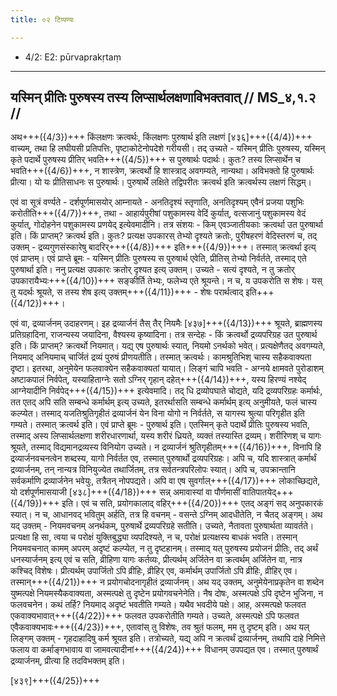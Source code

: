 ```yaml
---
title: ०२ टिप्पण्यः

---
```

- 4/2: E2: pūrvaprakṛtaṃ

____________________________________________


## यस्मिन् प्रीतिः पुरुषस्य तस्य लिप्सार्थलक्षणाविभक्तवात् // MS_४,१.२ //

अथ+++({4/3})+++ किंलक्षणः क्रत्वर्थः, किंलक्षणः पुरुषार्थ इति लक्षणं [४३६]+++({4/4})+++ वाच्यम्, तथा हि लघीयसी प्रतिपत्तिः, पृष्टाकोटेनोपदेशे गरीयसी। तद् उच्यते - यस्मिन् प्रीतिः पुरुषस्य, यस्मिन् कृते पदार्थे पुरुषस्य प्रीतिर् भवति+++({4/5})+++ स पुरुषार्थः पदार्थः। कुतः? तस्य लिप्सार्थेन च भवति+++({4/6})+++, न शास्त्रेण, क्रत्वर्थो हि शास्त्राद् अवगम्यते, नान्यथा। अविभक्तो हि पुरुषार्थः प्रीत्या। यो यः प्रीतिसाधनः स पुरुषार्थः। पुरुषार्थे लक्षिते तद्विपरीतः क्रत्वर्थ इति क्रत्वर्थस्य लक्षणं सिद्धम्।

एवं वा सूत्रं वर्ण्यते - दर्शपूर्णमासयोर् आम्नायते - अनतिदृश्यं स्तृणाति, अनतिदृश्यम् एवैनं प्रजया पशुभिः करोतीति+++({4/7})+++, तथा - आहार्यपुरीषां पशुकामस्य वेदिं कुर्यात्, वत्सजानुं पशुकामस्य वेदं कुर्यात्, गोदोहनेन पशुकामस्य प्रणयेद् इत्येवमादीनि। तत्र संशयः - किम् एवञ्जातीयकाः क्रत्वर्था उत पुरुषार्था इति। किं प्राप्तम्? क्रत्वर्थ इति। कुतः? प्रत्यक्ष उपकारस् तेभ्यो दृश्यते क्रतोः, पुरीषहरणं वेदिस्तरणं च, तद् उक्तम् - द्रव्यगुणसंस्कारेषु बादरिर्+++({4/8})+++ इति+++({4/9})+++। तस्मात् क्रत्वर्था इत्य् एवं प्राप्तम्।
एवं प्राप्ते ब्रूमः - यस्मिन् प्रीतिः पुरुषस्य स पुरुषार्थ एवेति, प्रीतिस् तेभ्यो निर्वर्तते, तस्माद् एते पुरुषार्था इति। ननु प्रत्यक्ष उपकारः क्रतोर् दृश्यत इत्य् उक्तम्। उच्यते - सत्यं दृश्यते, न तु क्रतोर् उपकारायैभ्यः+++({4/10})+++ सङ्कीर्ति तेभ्यः, फलेभ्य एते श्रूयन्ते। न च, य उपकरोति स शेषः। यस् तु यदर्थः श्रूयते, स तस्य शेष इत्य् उक्तम्+++({4/11})+++ - शेषः परार्थत्वाद् इति+++({4/12})+++।

एवं वा, द्रव्यार्जनम् उदाहरणम्। इह द्रव्यार्जनं तैस् तैर् नियमैः [४३७]+++({4/13})+++ श्रूयते, ब्राह्मणस्य प्रतिग्रहादिना, राजन्यस्य जयादिना, वैश्यस्य कृष्यादिना। तत्र सन्देहः - किं क्रत्वर्थो द्रव्यपरिग्रह उत पुरुषार्थ इति। किं प्राप्तम्? क्रत्वर्थो नियमात्। यद्य् एष पुरुषार्थः स्यात्, नियमो ऽनर्थको भवेत्। प्रत्यक्षेणैतद् अवगम्यते, नियमाद् अनियमाच् चार्जितं द्रव्यं पुरुषं प्रीणयतीति। तस्मात् क्रत्वर्थः। कामश्रुतिभिश् चास्य सहैकवाक्यता दृष्टा। इतरथा, अनुमेयेन फलवाक्येन सहैकवाक्यतां यायात्। लिङ्गं चापि भवति - अग्नये क्षामवते पुरोडाशम् अष्टाकपालं निर्वपेत्, यस्याहिताग्नेः सतो ऽग्निर् गृहान् दहेत्+++({4/14})+++, यस्य हिरण्यं नश्येद् आग्नेयादीनि निर्वपेद्+++({4/15})+++ इत्येवमादि। तद् धि द्रव्योपघाते चोद्यते, यदि द्रव्यपरिग्रहः कर्मार्थः, तत एतद् अपि सति सम्बन्धे कर्मार्थम् इत्य् उच्यते, इतरर्थासति सम्बन्धे कर्मार्थम् इत्य् अनुमीयते, फलं चास्य कल्प्येत। तस्माद् यजतिश्रुतिगृहीतं द्रव्यार्जनं येन विना योगो न निर्वर्तते, स यागस्य श्रुत्या परिगृहीत इति गम्यते। तस्मात् क्रत्वर्थ इति।
एवं प्राप्ते ब्रूमः - पुरुषार्थ इति। एतस्मिन् कृते पदार्थे प्रीतिः पुरुषस्य भवति, तस्माद् अस्य लिप्सार्थलक्षणा शरीरधारणार्था, यस्य शरीरं ध्रियते, व्यक्तं तस्यास्ति द्रव्यम्। शरीरिणश् च
यागः श्रूयते, तस्माद् विद्यमानद्रव्यस्य विनियोग उच्यते। न द्रव्यार्जनं श्रुतिगृहीतम्+++({4/16})+++, विनापि हि द्रव्यार्जनवचनत्वेन शब्दस्य, यागो निर्वर्तत एव, तस्मात् पुरुषार्थो द्रव्यपरिग्रहः।
अपि च, यदि शास्त्रात् कर्मार्थं द्रव्यार्जनम्, तन् नान्यत्र विनियुज्येत तथार्जितम्, तत्र सर्वतन्त्रपरिलोपः स्यात्। अपि च, उपक्रान्तानि सर्वकर्माणि द्रव्यार्जनेन भवेयुः, तत्रैतन् नोपपद्यते। अपि वा एष सुवर्गाल्+++({4/17})+++ लोकाच्छिद्यते, यो दर्शपूर्णमासयाजी [४३८]+++({4/18})+++ सन्न् अमावास्यां वा पौर्णमासीं वातिपातयेद्+++({4/19})+++ इति। एवं च सति, प्रयोगकालाद् वहिर्+++({4/20})+++ एतद् अङ्गं सद् अनुपकारकं स्यात्। न च, आधानवद् भवितुम् अर्हति, तत्र हि वचनम् - वसन्ते ऽग्निम् आदधीतेति, न चैतद् अङ्गम्।
अथ यद् उक्तम् - नियमवचनम् अनर्थकम्, पुरुषार्थे द्रव्यपरिग्रहे सतीति। उच्यते, नैतावता पुरुषार्थता व्यावर्तते। प्रत्यक्षा हि सा, त्वया च परोक्षं युक्तिबुद्ध्या व्यपदिश्यते, न च, परोक्षं प्रत्यक्षस्य बाधकं भवति। तस्मान् नियमवचनात् कामम् अपरम् अदृष्टं कल्प्येत, न तु दृष्टहानम्। तस्माद् यत् पुरुषस्य प्रयोजनं प्रीतिः, तद् अर्थं धनस्यार्जनम् इत्य् एवं च सति, व्रीहिणा यागः कर्तव्यः, प्रीत्यर्थम् अर्जितेन वा क्रत्वर्थम् अर्जितेन वा, नात्र कश्चिद् विशेषः।
प्रीत्यर्थम् उपार्जितो ऽपि व्रीहिः, व्रीहिर् एव, कर्मार्थम् उपार्जितो ऽपि व्रीहिः, व्रीहिर् एव। तस्मान्+++({4/21})+++ न प्रयोगचोदनागृहीतं द्रव्यार्जनम्।
अथ यद् उक्तम्, अनुमेयेनाप्रकृतेन वा शब्देन युष्मत्पक्षे नियमस्यैकवाक्यता, अस्मत्पक्षे तु दृष्टेन प्रयोगवचनेनेति। नैष दोषः, अस्मत्पक्षे ऽपि दृष्टेन भुजिना, न फलवचनेन। कथं तर्हि? नियमाद् अदृष्टं भवतीति गम्यते। यथैव भवदीये पक्षे। आह, अस्मत्पक्षे फलवत एकवाक्यभावात्+++({4/22})+++ फलवत उपकरोतीति गम्यते। उच्यते, अस्मत्पक्षे ऽपि फलवत एवैकवाक्यभावः+++({4/23})+++, एतावांस् तु विशेषः, तव श्रुतं फलम्, मम तु दृष्टम् इति।
अथ यल् लिङ्गम् उक्तम् - गृहदाहादिषु कर्म श्रूयत इति। तत्रोच्यते, यद्य् अपि न क्रत्वर्थं द्रव्यार्जनम्, तथापि दाहे निमित्ते फलाय वा कर्माङ्गभावाय वा जामवत्यादीनां+++({4/24})+++ विधानम् उपपद्यत एव। तस्मात् पुरुषार्थं द्रव्यार्जनम्, प्रीत्या हि तदविभक्तम् इति।

[४३९]+++({4/25})+++